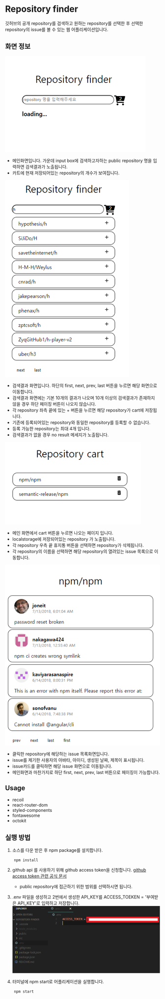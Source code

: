 # Repository finder

깃허브의 공개 repository를 검색하고 원하는 repository를 선택한 후 선택한 repository의 issue를 볼 수 있는 웹 어플리케이션입니다.

## 화면 정보

![Repository finder 기본 화면](/public/img/repository-finder.png)

  - 메인화면입니다. 가운데 input box에 검색하고자하는 public repository 명을 입력하면 검색결과가 노출됩니다.
  - 카트에 현재 저장되어있는 repository의 개수가 보여집니다.

![Repository finder 검색 결과 화면](/public/img/repository-finder-result.png)

  - 검색결과 화면입니다. 하단의 first, next, prev, last 버튼을 누르면 해당 화면으로 이동합니다.
  - 검색결과 화면에는 기본 10개의 결과가 나오며 10개 이상의 검색결과가 존재하지 않을 경우 하단 페이징 버튼이 나오지 않습니다.
  - 각 repository 좌측 끝에 있는 + 버튼을 누르면 해당 repository가 cart에 저장됩니다.
  - 기존에 등록되어있는 repository와 동일한 repository를 등록할 수 없습니다.
  - 등록 가능한 repository는 최대 4개 입니다.
  - 검색결과가 없을 경우 no result 메세지가 노출됩니다.

![Repository cart 화면](/public/img/repository-cart.png)

  - 메인 화면에서 cart 버튼을 누르면 나오는 페이지 입니다.
  - localstorage에 저장되어있는 repository 가 노출됩니다.
  - 각 repository 우측 끝 휴지통 버튼을 선택하면 repository가 삭제됩니다.
  - 각 repository의 이름을 선택하면 해당 repository의 열려있는 issue 목록으로 이동합니다.

![Repository issue 화면](/public/img/issue-list.png)
  - 클릭한 repository에 해당하는 issue 목록화면입니다.
  - issue를 제기한 사용자의 아바타, 아이디, 생성된 날짜, 제목이 표시됩니다.
  - issue카드를 클릭하면 해당 issue 화면으로 이동됩니다.
  - 메인화면과 마찬가지로 하단 first, next, prev, last 버튼으로 페이징이 가능합니다.

## Usage

- recoil
- react-router-dom
- styled-components
- fontawesome
- octokit

## 실행 방법

1. 소스를 다운 받은 후 npm package를 설치합니다. 

```
    npm install
```

2.  github api 를 사용하기 위해 github access token을 신청합니다.
    [github access token 관련 공식 문서](https://docs.github.com/en/authentication/keeping-your-account-and-data-secure/creating-a-personal-access-token)

    - public repository에 접근하기 위한 범위를 선택하시면 됩니다.

3.  .env 파일을 생성하고 2번에서 생성한 API_KEY를  ACCESS_TOEKEN = '부여받은 API_KEY'로 입력하고 저장합니다.
    ![Access token 설정](/public/img/access-token-location.png)

4.  터미널에 npm start로 어플리케이션을 실행합니다.

```
    npm start
```
